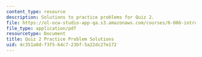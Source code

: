 ```yaml
---
content_type: resource
description: Solutions to practice problems for Quiz 2.
file: https://ol-ocw-studio-app-qa.s3.amazonaws.com/courses/6-006-introduction-to-algorithms-spring-2008/4c351a8df3f564c723bf5a22dc27e172_solutions2.pdf
file_type: application/pdf
resourcetype: Document
title: Quiz 2 Practice Problem Solutions
uid: 4c351a8d-f3f5-64c7-23bf-5a22dc27e172
---
```


